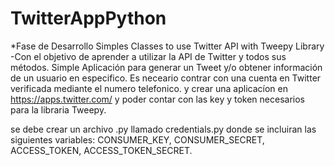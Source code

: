 # TwitterAppPython
*Fase de Desarrollo
Simples Classes to use Twitter API with Tweepy Library 
-Con el objetivo de aprender a utilizar la API de Twitter y todos sus métodos.
Simple Aplicación para generar un Tweet y/o obtener información de un usuario en especifico.
Es neceario contrar con una cuenta en Twitter verificada mediante el numero telefonico. y crear una aplicacíon en https://apps.twitter.com/
y poder contar con las key y token necesarios para la libraria Tweepy.

se debe crear un archivo .py llamado credentials.py donde se incluiran las siguientes variables:
CONSUMER_KEY, CONSUMER_SECRET, ACCESS_TOKEN, ACCESS_TOKEN_SECRET.
